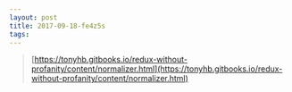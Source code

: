 ```yaml
---
layout: post
title: 2017-09-18-fe4z5s
tags:
---
```


> [https://tonyhb.gitbooks.io/redux-without-profanity/content/normalizer.html](https://tonyhb.gitbooks.io/redux-without-profanity/content/normalizer.html)


